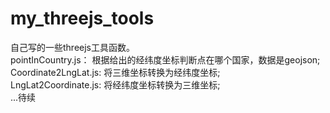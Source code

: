 # my_threejs_tools  
自己写的一些threejs工具函数。  
pointInCountry.js： 根据给出的经纬度坐标判断点在哪个国家，数据是geojson;  
Coordinate2LngLat.js: 将三维坐标转换为经纬度坐标;  
LngLat2Coordinate.js: 将经纬度坐标转换为三维坐标;  
...待续
